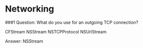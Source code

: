 Networking
==

###1 Question:
What do you use for an outgoing TCP connection?

CFStream
NSStream
NSTCPProtocol
NSUrlStream

Answer: NSStream

